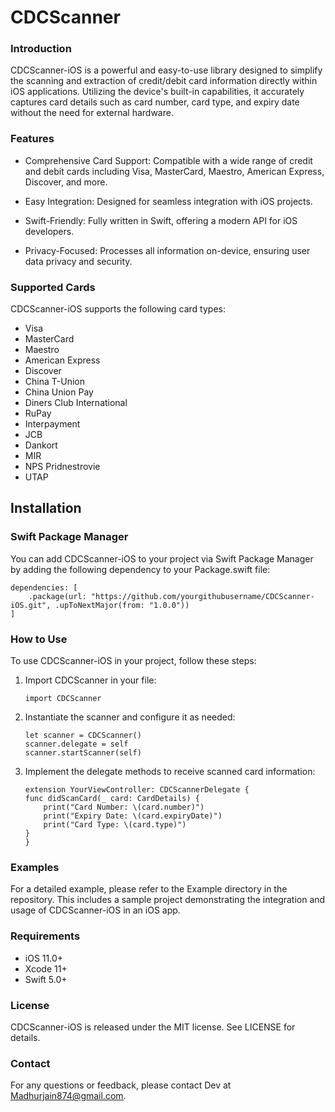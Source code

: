 # CDCScanner
### Introduction

CDCScanner-iOS is a powerful and easy-to-use library designed to simplify the scanning and extraction of credit/debit card information directly within iOS applications. Utilizing the device's built-in capabilities, it accurately captures card details such as card number, card type, and expiry date without the need for external hardware.

### Features 

*   Comprehensive Card Support:  Compatible with a wide range of credit and debit cards including Visa, MasterCard, Maestro, American Express, Discover, and more.

*   Easy Integration: Designed for seamless integration with iOS projects.
    
*   Swift-Friendly: Fully written in Swift, offering a modern API for iOS developers.

*    Privacy-Focused: Processes all information on-device, ensuring user data privacy and security.

###  Supported Cards

CDCScanner-iOS supports the following card types:

* Visa
* MasterCard
* Maestro
* American Express
* Discover
* China T-Union
* China Union Pay
* Diners Club International
* RuPay
* Interpayment
* JCB
* Dankort
* MIR
* NPS Pridnestrovie
* UTAP

## Installation
###  Swift Package Manager
You can add CDCScanner-iOS to your project via Swift Package Manager by adding the following dependency to your Package.swift file:
```
dependencies: [
    .package(url: "https://github.com/yourgithubusername/CDCScanner-iOS.git", .upToNextMajor(from: "1.0.0"))
]
```
### How to Use
To use CDCScanner-iOS in your project, follow these steps:
1. Import CDCScanner in your file:
   
   ```
   import CDCScanner
   ```
2. Instantiate the scanner and configure it as needed:
   
    ```
    let scanner = CDCScanner()
    scanner.delegate = self
    scanner.startScanner(self)

3. Implement the delegate methods to receive scanned card information:
    
    ```
    extension YourViewController: CDCScannerDelegate {
    func didScanCard(_ card: CardDetails) {
        print("Card Number: \(card.number)")
        print("Expiry Date: \(card.expiryDate)")
        print("Card Type: \(card.type)")
    }
    }

### Examples
For a detailed example, please refer to the Example directory in the repository. This includes a sample project demonstrating the integration and usage of CDCScanner-iOS in an iOS app. 

### Requirements
* iOS 11.0+
* Xcode 11+
* Swift 5.0+
     
### License
CDCScanner-iOS is released under the MIT license. See LICENSE for details.

### Contact
For any questions or feedback, please contact Dev at Madhurjain874@gmail.com.




